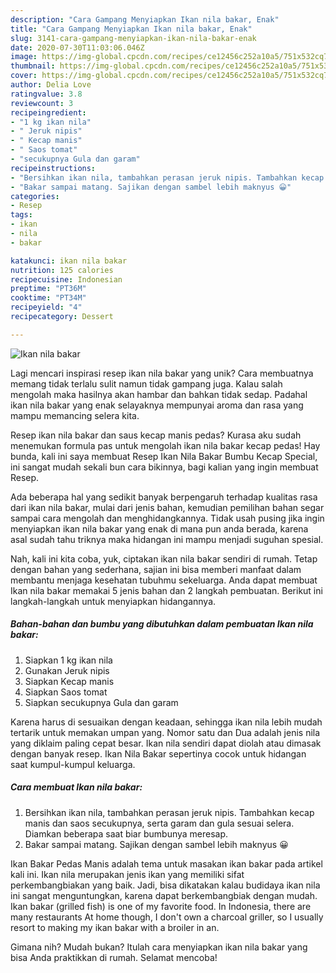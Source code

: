 ```yaml
---
description: "Cara Gampang Menyiapkan Ikan nila bakar, Enak"
title: "Cara Gampang Menyiapkan Ikan nila bakar, Enak"
slug: 3141-cara-gampang-menyiapkan-ikan-nila-bakar-enak
date: 2020-07-30T11:03:06.046Z
image: https://img-global.cpcdn.com/recipes/ce12456c252a10a5/751x532cq70/ikan-nila-bakar-foto-resep-utama.jpg
thumbnail: https://img-global.cpcdn.com/recipes/ce12456c252a10a5/751x532cq70/ikan-nila-bakar-foto-resep-utama.jpg
cover: https://img-global.cpcdn.com/recipes/ce12456c252a10a5/751x532cq70/ikan-nila-bakar-foto-resep-utama.jpg
author: Delia Love
ratingvalue: 3.8
reviewcount: 3
recipeingredient:
- "1 kg ikan nila"
- " Jeruk nipis"
- " Kecap manis"
- " Saos tomat"
- "secukupnya Gula dan garam"
recipeinstructions:
- "Bersihkan ikan nila, tambahkan perasan jeruk nipis. Tambahkan kecap manis dan saos secukupnya, serta garam dan gula sesuai selera. Diamkan beberapa saat biar bumbunya meresap."
- "Bakar sampai matang. Sajikan dengan sambel lebih maknyus 😀"
categories:
- Resep
tags:
- ikan
- nila
- bakar

katakunci: ikan nila bakar 
nutrition: 125 calories
recipecuisine: Indonesian
preptime: "PT36M"
cooktime: "PT34M"
recipeyield: "4"
recipecategory: Dessert

---
```



![Ikan nila bakar](https://img-global.cpcdn.com/recipes/ce12456c252a10a5/751x532cq70/ikan-nila-bakar-foto-resep-utama.jpg)

Lagi mencari inspirasi resep ikan nila bakar yang unik? Cara membuatnya memang tidak terlalu sulit namun tidak gampang juga. Kalau salah mengolah maka hasilnya akan hambar dan bahkan tidak sedap. Padahal ikan nila bakar yang enak selayaknya mempunyai aroma dan rasa yang mampu memancing selera kita.

Resep ikan nila bakar dan saus kecap manis pedas? Kurasa aku sudah menemukan formula pas untuk mengolah ikan nila bakar kecap pedas! Hay bunda, kali ini saya membuat Resep Ikan Nila Bakar Bumbu Kecap Special, ini sangat mudah sekali bun cara bikinnya, bagi kalian yang ingin membuat Resep.

Ada beberapa hal yang sedikit banyak berpengaruh terhadap kualitas rasa dari ikan nila bakar, mulai dari jenis bahan, kemudian pemilihan bahan segar sampai cara mengolah dan menghidangkannya. Tidak usah pusing jika ingin menyiapkan ikan nila bakar yang enak di mana pun anda berada, karena asal sudah tahu triknya maka hidangan ini mampu menjadi suguhan spesial.


Nah, kali ini kita coba, yuk, ciptakan ikan nila bakar sendiri di rumah. Tetap dengan bahan yang sederhana, sajian ini bisa memberi manfaat dalam membantu menjaga kesehatan tubuhmu sekeluarga. Anda dapat membuat Ikan nila bakar memakai 5 jenis bahan dan 2 langkah pembuatan. Berikut ini langkah-langkah untuk menyiapkan hidangannya.

<!--inarticleads1-->

##### Bahan-bahan dan bumbu yang dibutuhkan dalam pembuatan Ikan nila bakar:

1. Siapkan 1 kg ikan nila
1. Gunakan  Jeruk nipis
1. Siapkan  Kecap manis
1. Siapkan  Saos tomat
1. Siapkan secukupnya Gula dan garam


Karena harus di sesuaikan dengan keadaan, sehingga ikan nila lebih mudah tertarik untuk memakan umpan yang. Nomor satu dan Dua adalah jenis nila yang diklaim paling cepat besar. Ikan nila sendiri dapat diolah atau dimasak dengan banyak resep. Ikan Nila Bakar sepertinya cocok untuk hidangan saat kumpul-kumpul keluarga. 

<!--inarticleads2-->

##### Cara membuat Ikan nila bakar:

1. Bersihkan ikan nila, tambahkan perasan jeruk nipis. Tambahkan kecap manis dan saos secukupnya, serta garam dan gula sesuai selera. Diamkan beberapa saat biar bumbunya meresap.
1. Bakar sampai matang. Sajikan dengan sambel lebih maknyus 😀


Ikan Bakar Pedas Manis adalah tema untuk masakan ikan bakar pada artikel kali ini. Ikan nila merupakan jenis ikan yang memiliki sifat perkembangbiakan yang baik. Jadi, bisa dikatakan kalau budidaya ikan nila ini sangat menguntungkan, karena dapat berkembangbiak dengan mudah. Ikan bakar (grilled fish) is one of my favorite food. In Indonesia, there are many restaurants At home though, I don&#39;t own a charcoal griller, so I usually resort to making my ikan bakar with a broiler in an. 

Gimana nih? Mudah bukan? Itulah cara menyiapkan ikan nila bakar yang bisa Anda praktikkan di rumah. Selamat mencoba!
